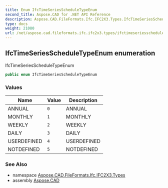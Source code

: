 ```yaml
---
title: Enum IfcTimeSeriesScheduleTypeEnum
second_title: Aspose.CAD for .NET API Reference
description: Aspose.CAD.FileFormats.Ifc.IFC2X3.Types.IfcTimeSeriesScheduleTypeEnum enum. IfcTimeSeriesScheduleTypeEnum
type: docs
weight: 21080
url: /net/aspose.cad.fileformats.ifc.ifc2x3.types/ifctimeseriesscheduletypeenum/
---
```

## IfcTimeSeriesScheduleTypeEnum enumeration

IfcTimeSeriesScheduleTypeEnum

```csharp
public enum IfcTimeSeriesScheduleTypeEnum
```

### Values

| Name | Value | Description |
| --- | --- | --- |
| ANNUAL | `0` | ANNUAL |
| MONTHLY | `1` | MONTHLY |
| WEEKLY | `2` | WEEKLY |
| DAILY | `3` | DAILY |
| USERDEFINED | `4` | USERDEFINED |
| NOTDEFINED | `5` | NOTDEFINED |

### See Also

* namespace [Aspose.CAD.FileFormats.Ifc.IFC2X3.Types](../../aspose.cad.fileformats.ifc.ifc2x3.types/)
* assembly [Aspose.CAD](../../)


